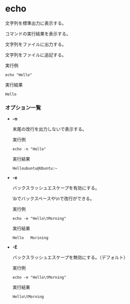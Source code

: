 [](ファイル名はコマンド名.md)
# echo
文字列を標準出力に表示する。

コマンドの実行結果を表示する。

文字列をファイルに出力する。

文字列をファイルに追記する。

  実行例 [](変更しない)
  
  ```
  echo "Hello"
  ```


  実行結果　[](変更しない)


  ```
  Hello
  ```

### オプション一覧


- **-n**
  
  末尾の改行を出力しないで表示する。

  実行例 [](変更しない)
  
  ```
  echo -n "Hello"
  ```


  実行結果　[](変更しない)


  ```
  Helloubuntu@Ubuntu:~
  ```
- **-e** 
    
  バックスラッシュエスケープを有効にする。

  \bでバックスペースや\nで改行ができる。


  
  実行例　[](変更しない)
  
  ```
  echo -e "Hello\tMorning"
  ```


  実行結果　[](変更しない)


  ```
  Hello   Morining
  ```
- **-E** 
    
  バックスラッシュエスケープを無効にする。（デフォルト）
  
  実行例　[](変更しない)
  
  ```
  echo -e "Hello\tMorning"
  ```


  実行結果　[](変更しない)


  ```
  Hello\tMorning
  ```
